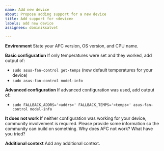 ```yaml
---
name: Add new device
about: Propose adding support for a new device
title: Add support for <device>
labels: add new device
assignees: dominiksalvet

---
```


**Environment**
State your AFC version, OS version, and CPU name.

**Basic configuration**
If only temperatures were set and they worked, add output of:
* `sudo asus-fan-control get-temps` (new default temperatures for your device)
* `sudo asus-fan-control model-info`

**Advanced configuration**
If advanced configuration was used, add output of:
* `sudo FALLBACK_ADDRS='<addrs>' FALLBACK_TEMPS='<temps>' asus-fan-control model-info`

**It does not work**
If neither configuration was working for your device, community involvement is required. Please provide some information so the community can build on something. Why does AFC not work? What have you tried?

**Additional context**
Add any additional context.
